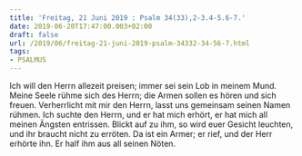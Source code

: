```yaml
---
title: 'Freitag, 21 Juni 2019 : Psalm 34(33),2-3.4-5.6-7.'
date: 2019-06-20T17:47:00.003+02:00
draft: false
url: /2019/06/freitag-21-juni-2019-psalm-34332-34-56-7.html
tags: 
- PSALMUS
---
```


Ich will den Herrn allezeit preisen; immer sei sein Lob in meinem Mund. Meine Seele rühme sich des Herrn; die Armen sollen es hören und sich freuen. Verherrlicht mit mir den Herrn, lasst uns gemeinsam seinen Namen rühmen. Ich suchte den Herrn, und er hat mich erhört, er hat mich all meinen Ängsten entrissen. Blickt auf zu ihm, so wird euer Gesicht leuchten, und ihr braucht nicht zu erröten. Da ist ein Armer; er rief, und der Herr erhörte ihn. Er half ihm aus all seinen Nöten.
